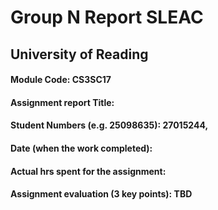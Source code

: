 # Group N Report SLEAC
## University of Reading

#### Module Code: CS3SC17
#### Assignment report Title: <insert your topic areas here>
#### Student Numbers (e.g. 25098635): 27015244, <rest of you guys add your student numbers>
#### Date (when the work completed):
#### Actual hrs spent for the assignment:
#### Assignment evaluation (3 key points): TBD

